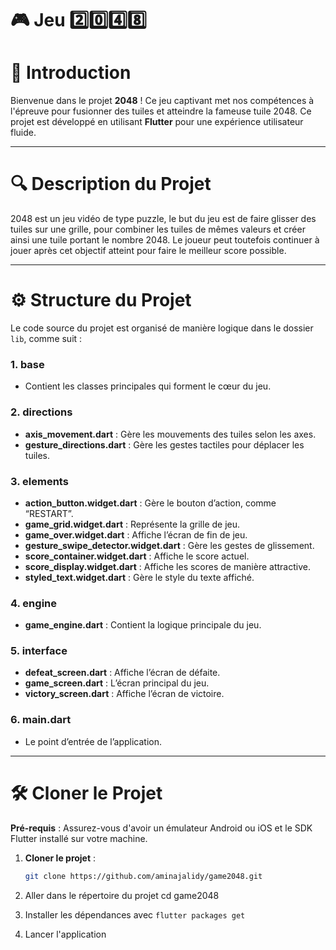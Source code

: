 # 🎮 Jeu 2️⃣0️⃣4️⃣8️⃣

# 🚀 Introduction

Bienvenue dans le projet **2048** ! Ce jeu captivant met nos compétences à l'épreuve pour fusionner des tuiles et atteindre la fameuse tuile 2048. Ce projet est développé en utilisant **Flutter** pour une expérience utilisateur fluide.

---

# 🔍 Description du Projet

2048 est un jeu vidéo de type puzzle, le but du jeu est de faire glisser des tuiles sur une grille, pour combiner les tuiles de mêmes valeurs et créer ainsi une tuile portant le nombre 2048. Le joueur peut toutefois continuer à jouer après cet objectif atteint pour faire le meilleur score possible.

---

# ⚙️ Structure du Projet

Le code source du projet est organisé de manière logique dans le dossier `lib`, comme suit :


### 1. **base**
- Contient les classes principales qui forment le cœur du jeu.

### 2. **directions**
- **axis_movement.dart** : Gère les mouvements des tuiles selon les axes.
- **gesture_directions.dart** : Gère les gestes tactiles pour déplacer les tuiles.

### 3. **elements**
- **action_button.widget.dart** : Gère le bouton d’action, comme “RESTART”.
- **game_grid.widget.dart** : Représente la grille de jeu.
- **game_over.widget.dart** : Affiche l’écran de fin de jeu.
- **gesture_swipe_detector.widget.dart** : Gère les gestes de glissement.
- **score_container.widget.dart** : Affiche le score actuel.
- **score_display.widget.dart** : Affiche les scores de manière attractive.
- **styled_text.widget.dart** : Gère le style du texte affiché.

### 4. **engine**
- **game_engine.dart** : Contient la logique principale du jeu.

### 5. **interface**
- **defeat_screen.dart** : Affiche l’écran de défaite.
- **game_screen.dart** : L’écran principal du jeu.
- **victory_screen.dart** : Affiche l’écran de victoire.

### 6. **main.dart**
- Le point d’entrée de l’application.

---

# 🛠️ Cloner le Projet

**Pré-requis** : Assurez-vous d'avoir un émulateur Android ou iOS et le SDK Flutter installé sur votre machine.

1. **Cloner le projet** : 
   ```bash
   git clone https://github.com/aminajalidy/game2048.git
2.  Aller dans le répertoire du projet cd game2048

3.  Installer les dépendances avec `flutter packages get`

4.  Lancer l'application    

